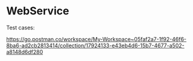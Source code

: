 # WebService

Test cases:

https://go.postman.co/workspace/My-Workspace~05faf2a7-1f92-46f6-8ba6-ad2cb2813414/collection/17924133-e43eb4d6-15b7-4677-a502-a8148d6df280
